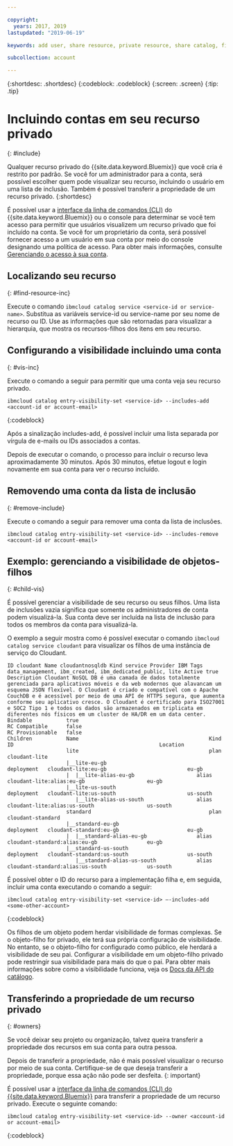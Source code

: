 ```yaml
---

copyright:
  years: 2017, 2019
lastupdated: "2019-06-19"

keywords: add user, share resource, private resource, share catalog, find resource, set visibility

subcollection: account

---
```


{:shortdesc: .shortdesc}
{:codeblock: .codeblock}
{:screen: .screen}
{:tip: .tip}

# Incluindo contas em seu recurso privado
{: #include}

Qualquer recurso privado do {{site.data.keyword.Bluemix}} que você cria é restrito por padrão. Se você for um administrador para a conta, será possível escolher quem pode visualizar seu recurso, incluindo o usuário em uma lista de inclusão. Também é possível transferir a propriedade de um recurso privado.
{:shortdesc}

É possível usar a [interface da linha de comandos (CLI)](/docs/cli/reference/ibmcloud?topic=cloud-cli-ibmcloud_cli) do {{site.data.keyword.Bluemix}} ou o console para determinar se você tem acesso para permitir que usuários visualizem um recurso privado que foi incluído na conta. Se você for um proprietário da conta, será possível fornecer acesso a um usuário em sua conta por meio do console designando uma política de acesso. Para obter mais informações, consulte [Gerenciando o acesso à sua conta](/docs/account?topic=account-find-access).

## Localizando seu recurso
{: #find-resource-inc}

Execute o comando `ibmcloud catalog service <service-id or service-name>`. Substitua as variáveis service-id ou service-name por seu nome de recurso ou ID. Use as informações que são retornadas para visualizar a hierarquia, que mostra os recursos-filhos dos itens em seu recurso.

## Configurando a visibilidade incluindo uma conta
{: #vis-inc}

Execute o comando a seguir para permitir que uma conta veja seu recurso privado.

```
ibmcloud catalog entry-visibility-set <service-id> --includes-add <account-id or account-email>
```
{:codeblock}

Após a sinalização includes-add, é possível incluir uma lista separada por vírgula de e-mails ou IDs associados a contas.

Depois de executar o comando, o processo para incluir o recurso leva aproximadamente 30 minutos. Após 30 minutos, efetue logout e login novamente em sua conta para ver o recurso incluído.

## Removendo uma conta da lista de inclusão
{: #remove-include}

Execute o comando a seguir para remover uma conta da lista de inclusões.

`ibmcloud catalog entry-visibility-set <service-id> --includes-remove <account-id or account-email>`

## Exemplo: gerenciando a visibilidade de objetos-filhos
{: #child-vis}

É possível gerenciar a visibilidade de seu recurso ou seus filhos. Uma lista de inclusões vazia significa que somente os administradores de conta podem visualizá-la. Sua conta deve ser incluída na lista de inclusão para todos os membros da conta para visualizá-la.

O exemplo a seguir mostra como é possível executar o comando `ibmcloud catalog service cloudant` para visualizar os filhos de uma instância de serviço do Cloudant.

```
ID cloudant Name cloudantnosqldb Kind service Provider IBM Tags data_management, ibm_created, ibm_dedicated_public, lite Active true Description Cloudant NoSQL DB é uma camada de dados totalmente gerenciada para aplicativos móveis e da web modernos que alavancam um esquema JSON flexível. O Cloudant é criado e compatível com o Apache CouchDB e é acessível por meio de uma API de HTTPS segura, que aumenta conforme seu aplicativo cresce. O Cloudant é certificado para ISO27001 e SOC2 Tipo 1 e todos os dados são armazenados em triplicata em diferentes nós físicos em um cluster de HA/DR em um data center.
Bindable           true
RC Compatible      false
RC Provisionable   false
Children           Name                                          Kind         ID                                               Location
                   lite                                          plan         cloudant-lite
                   |__lite-eu-gb                             deployment   cloudant-lite:eu-gb                          eu-gb
                   |  |__lite-alias-eu-gb                    alias        cloudant-lite:alias:eu-gb                    eu-gb
                   |__lite-us-south                          deployment   cloudant-lite:us-south                       us-south
                      |__lite-alias-us-south                 alias        cloudant-lite:alias:us-south                 us-south
                   standard                                      plan         cloudant-standard
                   |__standard-eu-gb                         deployment   cloudant-standard:eu-gb                      eu-gb
                   |  |__standard-alias-eu-gb                alias        cloudant-standard:alias:eu-gb                eu-gb
                   |__standard-us-south                      deployment   cloudant-standard:us-south                   us-south
                      |__standard-alias-us-south             alias        cloudant-standard:alias:us-south             us-south
```

É possível obter o ID do recurso para a implementação filha e, em seguida, incluir uma conta executando o comando a seguir:

```
ibmcloud catalog entry-visibility-set <service-id> —-includes-add <some-other-account>
```
{:codeblock}

Os filhos de um objeto podem herdar visibilidade de formas complexas. Se o objeto-filho for privado, ele terá sua própria configuração de visibilidade. No entanto, se o objeto-filho for configurado como público, ele herdará a visibilidade de seu pai. Configurar a visibilidade em um objeto-filho privado pode restringir sua visibilidade para mais do que o pai. Para obter mais informações sobre como a visibilidade funciona, veja os [Docs da API do catálogo](https://{DomainName}/apidocs/globalcatalog).

## Transferindo a propriedade de um recurso privado
{: #owners}

Se você deixar seu projeto ou organização, talvez queira transferir a propriedade dos recursos em sua conta para outra pessoa.

Depois de transferir a propriedade, não é mais possível visualizar o recurso por meio de sua conta. Certifique-se de que deseja transferir a propriedade, porque essa ação não pode ser desfeita.
{: important}

É possível usar a [interface da linha de comandos (CLI) do {{site.data.keyword.Bluemix}}](/docs/cli/reference/ibmcloud?topic=cloud-cli-ibmcloud_cli) para transferir a propriedade de um recurso privado. Execute o seguinte comando:

```
ibmcloud catalog entry-visibility-set <service-id> --owner <account-id or account-email>
```
{:codeblock}
